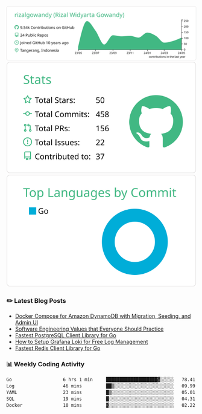 ![profile-details](profile-summary-card-output/vue/0-profile-details.svg)
![stats](profile-summary-card-output/vue/3-stats.svg)
![most-commit-language](profile-summary-card-output/vue/2-most-commit-language.svg)

### :pencil2: Latest Blog Posts
<!-- BLOG-POST-LIST:START -->
- [Docker Compose for Amazon DynamoDB with Migration, Seeding, and Admin UI](https://medium.com/geekculture/docker-compose-for-amazon-dynamodb-with-migration-seeding-and-admin-ui-db11a348cc6a?source=rss-5763b0f1aba6------2)
- [Software Engineering Values that Everyone Should Practice](https://levelup.gitconnected.com/software-engineering-values-that-everyone-should-practice-c980d00cd103?source=rss-5763b0f1aba6------2)
- [Fastest PostgreSQL Client Library for Go](https://levelup.gitconnected.com/fastest-postgresql-client-library-for-go-579fa97909fb?source=rss-5763b0f1aba6------2)
- [How to Setup Grafana Loki for Free Log Management](https://levelup.gitconnected.com/how-to-setup-grafana-loki-for-free-log-management-ceb60558503c?source=rss-5763b0f1aba6------2)
- [Fastest Redis Client Library for Go](https://levelup.gitconnected.com/fastest-redis-client-library-for-go-7993f618f5ab?source=rss-5763b0f1aba6------2)
<!-- BLOG-POST-LIST:END -->

### 📊 Weekly Coding Activity
<!--START_SECTION:waka-->

```txt
Go                   6 hrs 1 min     ███████████████████▓░░░░░   78.41 %
Log                  46 mins         ██▒░░░░░░░░░░░░░░░░░░░░░░   09.99 %
YAML                 23 mins         █▒░░░░░░░░░░░░░░░░░░░░░░░   05.01 %
SQL                  19 mins         █░░░░░░░░░░░░░░░░░░░░░░░░   04.31 %
Docker               10 mins         ▓░░░░░░░░░░░░░░░░░░░░░░░░   02.22 %
```

<!--END_SECTION:waka-->
